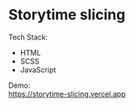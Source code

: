 # Storytime slicing

Tech Stack:

- HTML
- SCSS
- JavaScript

Demo: <br>
https://storytime-slicing.vercel.app
